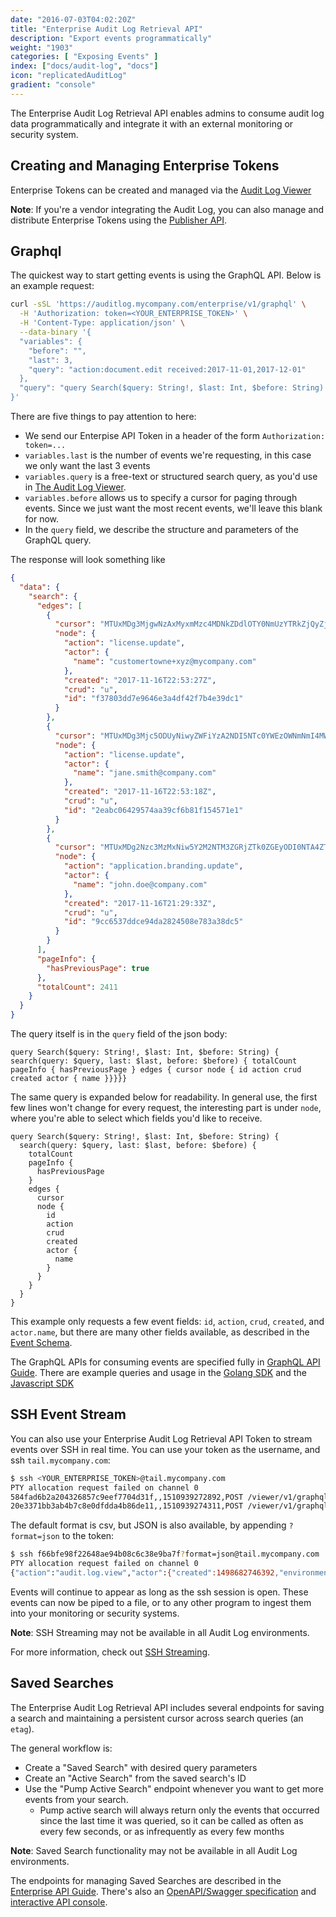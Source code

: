 ```yaml
---
date: "2016-07-03T04:02:20Z"
title: "Enterprise Audit Log Retrieval API"
description: "Export events programmatically"
weight: "1903"
categories: [ "Exposing Events" ]
index: ["docs/audit-log", "docs"]
icon: "replicatedAuditLog"
gradient: "console"
---
```


The Enterprise Audit Log Retrieval API enables admins to consume audit log data programmatically and integrate it with an external monitoring or security system.


## Creating and Managing Enterprise Tokens

Enterprise Tokens can be created and managed via the [Audit Log Viewer](/docs/audit-log/exposing-events/viewer/)


**Note**: If you're a vendor integrating the Audit Log, you can also manage and distribute Enterprise Tokens using the [Publisher API](/docs/audit-log/apis/publisher-api/).

## Graphql

The quickest way to start getting events is using the GraphQL API. Below is an example request:

```sh
curl -sSL 'https://auditlog.mycompany.com/enterprise/v1/graphql' \
  -H 'Authorization: token=<YOUR_ENTERPRISE_TOKEN>' \
  -H 'Content-Type: application/json' \
  --data-binary '{
  "variables": {
    "before": "",
    "last": 3,
    "query": "action:document.edit received:2017-11-01,2017-12-01"
  },
  "query": "query Search($query: String!, $last: Int, $before: String) { search(query: $query, last: $last, before: $before) { totalCount pageInfo { hasPreviousPage } edges { cursor node { id action crud created actor { name }}}}}"
}'
```

There are five things to pay attention to here:

- We send our Enterpise API Token in a header of the form `Authorization: token=...`
- `variables.last` is the number of events we're requesting, in this case we only want the last 3 events
- `variables.query` is a free-text or structured search query, as you'd use in [The Audit Log Viewer](/docs/audit-log/exposing-events/viewer/#search).
- `variables.before` allows us to specify a cursor for paging through events. Since we just want the most recent events, we'll leave this blank for now.
- In the `query` field, we describe the structure and parameters of the GraphQL query.


The response will look something like

```json
{
  "data": {
    "search": {
      "edges": [
        {
          "cursor": "MTUxMDg3MjgwNzAxMyxmMzc4MDNkZDdlOTY0NmUzYTRkZjQyZjdiNGUzOWRjMQ==",
          "node": {
            "action": "license.update",
            "actor": {
              "name": "customertowne+xyz@mycompany.com"
            },
            "created": "2017-11-16T22:53:27Z",
            "crud": "u",
            "id": "f37803dd7e9646e3a4df42f7b4e39dc1"
          }
        },
        {
          "cursor": "MTUxMDg3Mjc5ODUyNiwyZWFiYzA2NDI5NTc0YWEzOWNmNmI4MWYxNTQ1NzFlMQ==",
          "node": {
            "action": "license.update",
            "actor": {
              "name": "jane.smith@company.com"
            },
            "created": "2017-11-16T22:53:18Z",
            "crud": "u",
            "id": "2eabc06429574aa39cf6b81f154571e1"
          }
        },
        {
          "cursor": "MTUxMDg2Nzc3MzMxNiw5Y2M2NTM3ZGRjZTk0ZGEyODI0NTA4ZTc4M2EzOGRjNQ==",
          "node": {
            "action": "application.branding.update",
            "actor": {
              "name": "john.doe@company.com"
            },
            "created": "2017-11-16T21:29:33Z",
            "crud": "u",
            "id": "9cc6537ddce94da2824508e783a38dc5"
          }
        }
      ],
      "pageInfo": {
        "hasPreviousPage": true
      },
      "totalCount": 2411
    }
  }
}
```

The query itself is in the `query` field of the json body:

```
query Search($query: String!, $last: Int, $before: String) { search(query: $query, last: $last, before: $before) { totalCount pageInfo { hasPreviousPage } edges { cursor node { id action crud created actor { name }}}}}
```

The same query is expanded below for readability. In general use, the first few lines won't change for every request, the interesting part is under `node`, where you're able to select which fields you'd like to receive.

```
query Search($query: String!, $last: Int, $before: String) {
  search(query: $query, last: $last, before: $before) {
    totalCount
    pageInfo {
      hasPreviousPage
    }
    edges {
      cursor
      node {
        id
        action
        crud
        created
        actor {
          name
        }
      }
    }
  }
}
```


This example only requests a few event fields: `id`, `action`, `crud`, `created`, and `actor.name`, but there are many other fields available, as described in the [Event Schema](/docs/audit-log/apis/graphql/#event).


The GraphQL APIs for consuming events are specified fully in [GraphQL API Guide](/docs/audit-log/apis/graphql/). There are example queries and usage in the [Golang SDK](https://github.com/retracedhq/retraced-go/blob/master/graphql.go#L216) and the [Javascript SDK](https://github.com/retracedhq/retraced-js/blob/master/src/graphql.ts#L334)


## SSH Event Stream

You can also use your Enterprise Audit Log Retrieval API Token to stream events over SSH in real time. You can use your token as the username, and ssh `tail.mycompany.com`:

```sh
$ ssh <YOUR_ENTERPRISE_TOKEN>@tail.mycompany.com
PTY allocation request failed on channel 0
584fad6b2a204326857c9eef7704d31f,,1510939272892,POST /viewer/v1/graphql,35.186.223.140,audit.log.view,r,"{""action"":""audit.log.view"",""crud"":""r"",""actor"":{""id"":""27c92eb3f5ce849b9866edd12f8fdef8""},""group"":{""id"":""1ff0ab86bcb8f9fcd67936db08b80600""},""description"":""POST /viewer/v1/graphql"",""source_ip"":""35.186.223.140""}",1ff0ab86bcb8f9fcd67936db08b80600,51e79795f89b4454a883a3a49d03d6ea,7a691d01114a494ba9d77eb302edce6a,Replicated QA,16132,1494456302651,1510939272911,27c92eb3f5ce849b9866edd12f8fdef8,dexter+qa@replicated.com,51e79795f89b4454a883a3a49d03d6ea,7a691d01114a494ba9d77eb302edce6a,,1498682746392,1498682746393,1510939272927,,,,,,,,,
20e3371bb3ab4b7c8e0dfdda4b86de11,,1510939274311,POST /viewer/v1/graphql,35.186.223.140,audit.log.view,r,"{""action"":""audit.log.view"",""crud"":""r"",""actor"":{""id"":""27c92eb3f5ce849b9866edd12f8fdef8""},""group"":{""id"":""1ff0ab86bcb8f9fcd67936db08b80600""},""description"":""POST /viewer/v1/graphql"",""source_ip"":""35.186.223.140""}",1ff0ab86bcb8f9fcd67936db08b80600,51e79795f89b4454a883a3a49d03d6ea,7a691d01114a494ba9d77eb302edce6a,Replicated QA,16133,1494456302651,1510939274324,27c92eb3f5ce849b9866edd12f8fdef8,dexter+qa@replicated.com,51e79795f89b4454a883a3a49d03d6ea,7a691d01114a494ba9d77eb302edce6a,,1498682746392,1498682746393,1510939274334,,,,,,,,,
```

The default format is csv, but JSON is also available, by appending `?format=json` to the token:

```sh
$ ssh f66bfe98f22648ae94b08c6c38e9ba7f?format=json@tail.mycompany.com
PTY allocation request failed on channel 0
{"action":"audit.log.view","actor":{"created":1498682746392,"environment_id":"7a691d01114a494ba9d77eb302edce6a","first_active":1498682746393,"id":"27c92eb3f5ce849b9866edd12f8fdef8","last_active":1510939425326,"name":"dexter+qa@replicated.com","project_id":"51e79795f89b4454a883a3a49d03d6ea"},"crud":"r","description":"POST /viewer/v1/graphql","group":{"created_at":1494456302651,"environment_id":"7a691d01114a494ba9d77eb302edce6a","event_count":"16134","id":"1ff0ab86bcb8f9fcd67936db08b80600","last_active":1510939425315,"name":"Replicated QA","project_id":"51e79795f89b4454a883a3a49d03d6ea"},"id":"8d14443a55dc4b7d87939917019a520d","raw":"{\"action\":\"audit.log.view\",\"crud\":\"r\",\"actor\":{\"id\":\"27c92eb3f5ce849b9866edd12f8fdef8\"},\"group\":{\"id\":\"1ff0ab86bcb8f9fcd67936db08b80600\"},\"description\":\"POST /viewer/v1/graphql\",\"source_ip\":\"35.186.223.140\"}","received":1510939425299,"source_ip":"35.186.223.140","target":{}}
```


Events will continue to appear as long as the ssh session is open. These events can now be piped to a file, or to any other program to ingest them into your monitoring or security systems.

**Note**: SSH Streaming may not be available in all Audit Log environments.

For more information, check out [SSH Streaming](/docs/audit-log/advanced/ssh-streaming/).


## Saved Searches

The Enterprise Audit Log Retrieval API includes several endpoints for saving a search and maintaining a persistent cursor across search queries (an `etag`).

The general workflow is:

- Create a "Saved Search" with desired query parameters
- Create an "Active Search" from the saved search's ID
- Use the "Pump Active Search" endpoint whenever you want to get more events from your search.
    - Pump active search will always return only the events that occurred since the last time it was queried, so it can be called as often as every few seconds, or as infrequently as every few months

**Note**: Saved Search functionality may not be available in all Audit Log environments.

The endpoints for managing Saved Searches are described in the [Enterprise API Guide](/docs/audit-log/apis/enterprise/). There's also an [OpenAPI/Swagger  specification](https://api.replicated.com/auditlog/enterprise/v1/swagger.json) and [interactive API console](https://retraced.readme.io/reference#searchactive).
